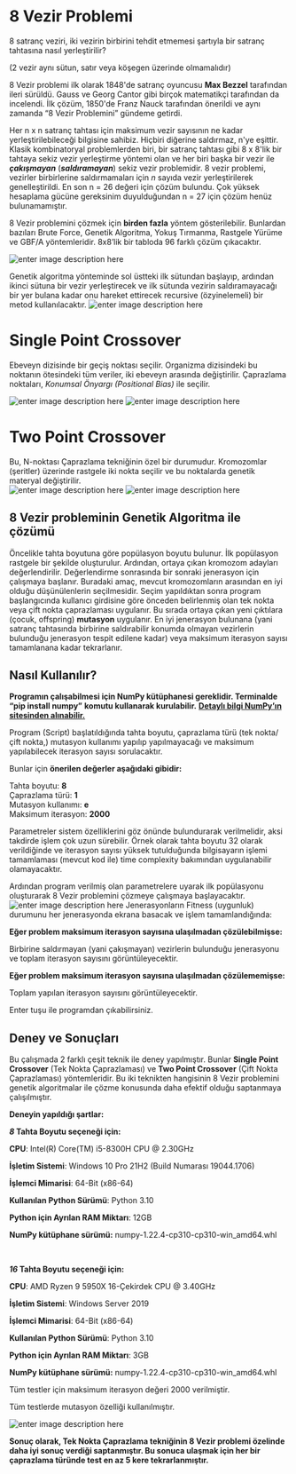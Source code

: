 # 8 Vezir Problemi

8 satranç veziri, iki vezirin birbirini tehdit etmemesi şartıyla bir satranç tahtasına nasıl yerleştirilir?

(2 vezir aynı sütun, satır veya köşegen üzerinde olmamalıdır)

8 Vezir problemi ilk olarak 1848'de satranç oyuncusu **Max Bezzel** tarafından ileri sürüldü. Gauss ve Georg Cantor gibi birçok matematikçi tarafından da incelendi. İlk çözüm, 1850'de Franz Nauck tarafından önerildi ve aynı zamanda “8 Vezir Problemini” gündeme getirdi.

Her n x n satranç tahtası için maksimum vezir sayısının ne kadar yerleştirilebileceği bilgisine sahibiz. Hiçbiri diğerine saldırmaz, n'ye eşittir. Klasik kombinatoryal problemlerden biri, bir satranç tahtası gibi 8 x 8'lik bir tahtaya sekiz vezir yerleştirme yöntemi olan ve her biri başka bir vezir ile **_çakışmayan_** (**_saldıramayan_**) sekiz vezir problemidir. 8 vezir problemi, vezirler birbirlerine saldırmamaları için _n_ sayıda vezir yerleştirilerek genelleştirildi. En son n = 26 değeri için çözüm bulundu. Çok yüksek hesaplama gücüne gereksinim duyulduğundan n = 27 için çözüm henüz bulunamamıştır.

8 Vezir problemini çözmek için **birden fazla** yöntem gösterilebilir. Bunlardan bazıları Brute Force, Genetik Algoritma, Yokuş Tırmanma, Rastgele Yürüme ve GBF/A yöntemleridir. 8x8’lik bir tabloda 96 farklı çözüm çıkacaktır.

![enter image description here](https://i.ibb.co/MVxk9PM/tahta.png)

Genetik algoritma yönteminde sol üstteki ilk sütundan başlayıp, ardından ikinci sütuna bir vezir yerleştirecek ve ilk sütunda vezirin saldıramayacağı bir yer bulana kadar onu hareket ettirecek recursive (özyinelemeli) bir metod kullanılacaktır.
![enter image description here](https://i.ibb.co/tmV44w3/gorsellestirme.png)

# Single Point Crossover

Ebeveyn dizisinde bir geçiş noktası seçilir. Organizma dizisindeki bu noktanın ötesindeki tüm veriler, iki ebeveyn arasında değiştirilir. Çaprazlama noktaları, _Konumsal Önyargı (Positional Bias)_ ile seçilir. <br>

![enter image description here](https://i.ibb.co/brWzh2M/tekNokta.jpg)
![enter image description here](https://i.ibb.co/6P12bMv/tek-Nokta-2.jpg)
# Two Point Crossover

Bu, N-noktası Çaprazlama tekniğinin özel bir durumudur. Kromozomlar (şeritler) üzerinde rastgele iki nokta seçilir ve bu noktalarda genetik materyal değiştirilir.
<br>
![enter image description here](https://i.ibb.co/hsDxMF9/2Nokta.jpg)
![enter image description here](https://i.ibb.co/XW0c6gg/2Nokta-2.jpg)
## 8 Vezir probleminin Genetik Algoritma ile çözümü

Öncelikle tahta boyutuna göre popülasyon boyutu bulunur. İlk popülasyon rastgele bir şekilde oluşturulur. Ardından, ortaya çıkan kromozom adayları değerlendirilir. Değerlendirme sonrasında bir sonraki jenerasyon için çalışmaya başlanır. Buradaki amaç, mevcut kromozomların arasından en iyi olduğu düşünülenlerin seçilmesidir. Seçim yapıldıktan sonra program başlangıcında kullanıcı girdisine göre önceden belirlenmiş olan tek nokta veya çift nokta çaprazlaması uygulanır. Bu sırada ortaya çıkan yeni çıktılara (çocuk, offspring) **mutasyon** uygulanır. En iyi jenerasyon bulunana (yani satranç tahtasında birbirine saldırabilir konumda olmayan vezirlerin bulunduğu jenerasyon tespit edilene kadar) veya maksimum iterasyon sayısı tamamlanana kadar tekrarlanır.

## Nasıl Kullanılır?

**Programın çalışabilmesi için NumPy kütüphanesi gereklidir. Terminalde** **“pip install numpy”** **komutu kullanarak kurulabilir.** [**Detaylı bilgi NumPy’ın sitesinden alınabilir.**](https://numpy.org/install/)

Program (Script) başlatıldığında tahta boyutu, çaprazlama türü (tek nokta/çift nokta,) mutasyon kullanımı yapılıp yapılmayacağı ve maksimum yapılabilecek iterasyon sayısı sorulacaktır.

Bunlar için **önerilen değerler aşağıdaki gibidir:**

Tahta boyutu: **8**  
Çaprazlama türü: **1**  
Mutasyon kullanımı: **e**  
Maksimum iterasyon: **2000**

Parametreler sistem özelliklerini göz önünde bulundurarak verilmelidir, aksi takdirde işlem çok uzun sürebilir. Örnek olarak tahta boyutu 32 olarak verildiğinde ve iterasyon sayısı yüksek tutulduğunda bilgisayarın işlemi tamamlaması (mevcut kod ile) time complexity bakımından uygulanabilir olamayacaktır.

Ardından program verilmiş olan parametrelere uyarak ilk popülasyonu oluşturarak 8 Vezir problemini çözmeye çalışmaya başlayacaktır.
![enter image description here](https://i.ibb.co/NnrDMcb/8-Vezir-Initial.jpg)
Jenerasyonların Fitness (uygunluk) durumunu her jenerasyonda ekrana basacak ve işlem tamamlandığında:

**Eğer problem maksimum iterasyon sayısına ulaşılmadan çözülebilmişse:**

Birbirine saldırmayan (yani çakışmayan) vezirlerin bulunduğu jenerasyonu ve toplam iterasyon sayısını görüntüleyecektir.

**Eğer problem maksimum iterasyon sayısına ulaşılmadan çözülememişse:**

Toplam yapılan iterasyon sayısını görüntüleyecektir.

Enter tuşu ile programdan çıkabilirsiniz.

## Deney ve Sonuçları

Bu çalışmada 2 farklı çeşit teknik ile deney yapılmıştır. Bunlar **Single Point Crossover** (Tek Nokta Çaprazlaması) ve **Two Point Crossover** (Çift Nokta Çaprazlaması) yöntemleridir. Bu iki teknikten hangisinin 8 Vezir problemini genetik algoritmalar ile çözme konusunda daha efektif olduğu saptanmaya çalışılmıştır.

**Deneyin yapıldığı şartlar:**

***8* Tahta Boyutu seçeneği için:**

**CPU**: Intel(R) Core(TM) i5-8300H CPU @ 2.30GHz

**İşletim Sistemi**: Windows 10 Pro 21H2 (Build Numarası 19044.1706)

**İşlemci Mimarisi**: 64-Bit (x86-64)

**Kullanılan Python Sürümü**: Python 3.10

**Python için Ayrılan RAM Miktarı**: 12GB

**NumPy kütüphane sürümü:** numpy-1.22.4-cp310-cp310-win_amd64.whl

<br>

***16* Tahta Boyutu seçeneği için:**

**CPU**: AMD Ryzen 9 5950X 16-Çekirdek CPU @ 3.40GHz

**İşletim Sistemi**: Windows Server 2019

**İşlemci Mimarisi**: 64-Bit (x86-64)

**Kullanılan Python Sürümü**: Python 3.10

**Python için Ayrılan RAM Miktarı**: 3GB

**NumPy kütüphane sürümü:** numpy-1.22.4-cp310-cp310-win_amd64.whl

Tüm testler için maksimum iterasyon değeri 2000 verilmiştir.

Tüm testlerde mutasyon özelliği kullanılmıştır.

![enter image description here](https://i.ibb.co/gyv29KX/8-Vezir-Sonuclar.jpg)


**Sonuç olarak, Tek Nokta Çaprazlama tekniğinin 8 Vezir problemi özelinde daha iyi sonuç verdiği saptanmıştır. Bu sonuca ulaşmak için her bir çaprazlama türünde test en az 5 kere tekrarlanmıştır.**
